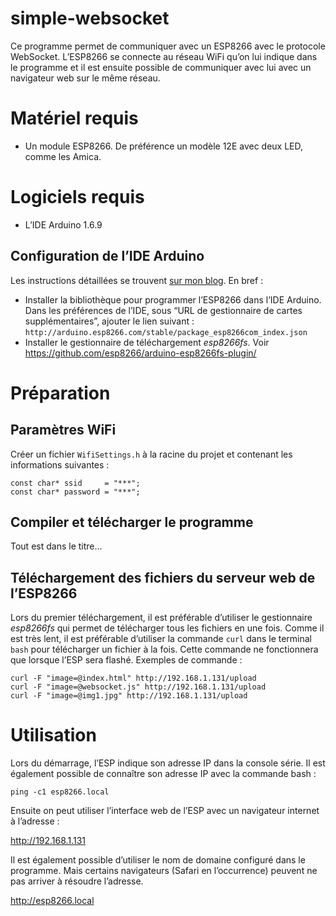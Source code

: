 simple-websocket
================

Ce programme permet de communiquer avec un ESP8266 avec le protocole WebSocket. L’ESP8266 se connecte au réseau WiFi qu’on lui indique dans le programme et il est ensuite possible de communiquer avec lui avec un navigateur web sur le même réseau.

# Matériel requis

- Un module ESP8266. De préférence un modèle 12E avec deux LED, comme les Amica.

# Logiciels requis

- L’IDE Arduino 1.6.9

## Configuration de l’IDE Arduino

Les instructions détaillées se trouvent [sur mon blog](http://ouilogique.com/NodeMCU_esp8266/#programmation-en-arduino-c). En bref :

- Installer la bibliothèque pour programmer l’ESP8266 dans l’IDE Arduino. Dans les préférences de l’IDE, sous “URL de gestionnaire de cartes supplémentaires”, ajouter le lien suivant : `http://arduino.esp8266.com/stable/package_esp8266com_index.json`
- Installer le gestionnaire de téléchargement *esp8266fs*. Voir <https://github.com/esp8266/arduino-esp8266fs-plugin/>




# Préparation

## Paramètres WiFi

Créer un fichier `WifiSettings.h` à la racine du projet et contenant les informations suivantes :

    const char* ssid     = "***";
    const char* password = "***";

## Compiler et télécharger le programme

Tout est dans le titre...

## Téléchargement des fichiers du serveur web de l’ESP8266

Lors du premier téléchargement, il est préférable d’utiliser le gestionnaire *esp8266fs* qui permet de télécharger tous les fichiers en une fois. Comme il est très lent, il est préférable d’utiliser la commande `curl` dans le terminal `bash` pour télécharger un fichier à la fois. Cette commande ne fonctionnera que lorsque l’ESP sera flashé. Exemples de commande :

	curl -F "image=@index.html" http://192.168.1.131/upload
	curl -F "image=@websocket.js" http://192.168.1.131/upload
	curl -F "image=@img1.jpg" http://192.168.1.131/upload




# Utilisation

Lors du démarrage, l’ESP indique son adresse IP dans la console série. Il est également possible de connaître son adresse IP avec la commande bash :

	ping -c1 esp8266.local

Ensuite on peut utiliser l’interface web de l’ESP avec un navigateur internet à l’adresse :

http://192.168.1.131

Il est également possible d’utiliser le nom de domaine configuré dans le programme. Mais certains navigateurs (Safari en l’occurrence) peuvent ne pas arriver à résoudre l’adresse.

http://esp8266.local


